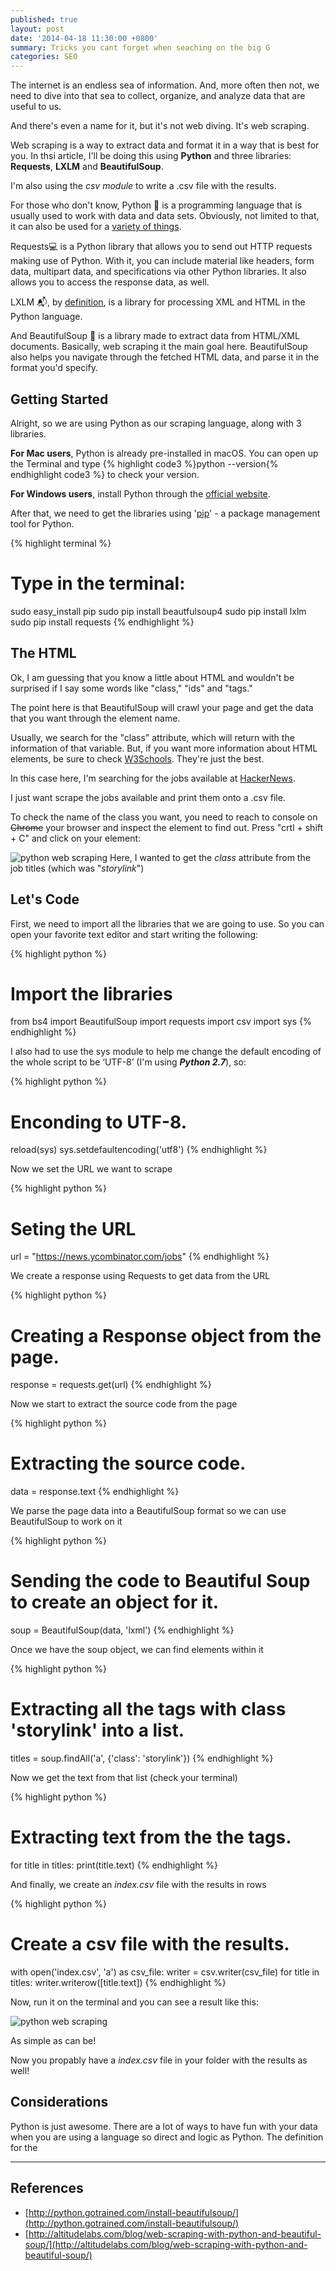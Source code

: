 ```yaml
---
published: true
layout: post
date: '2014-04-18 11:30:00 +0800'
summary: Tricks you cant forget when seaching on the big G
categories: SEO
---
```


The internet is an endless sea of information. And, more often then not, we need to dive into that sea to collect, organize, and analyze data that are useful to us. 

And there's even a name for it, but it's not web diving. It's web scraping. 

Web scraping is a way to extract data and format it in a way that is best for you. In thsi article, I'll be doing this using **Python** and three libraries: **Requests**, **LXLM** and **BeautifulSoup**. 

I'm also using the _csv module_ to write a .csv file with the results. 

For those who don't know, Python 🐍 is a programming language that is usually used to work with data and data sets. Obviously, not limited to that, it can also be used for a [variety of things](https://www.quora.com/What-is-Python-primarily-used-for). 

Requests💻 is a Python library that allows you to send out HTTP requests making use of Python. With it, you can include material like headers, form data, multipart data, and specifications via other Python libraries. It also allows you to access the response data, as well.


LXLM 📬, by [definition](https://github.com/lxml/lxml), is a library for processing XML and HTML in the Python language. 


And BeautifulSoup 🍵 is a  library made to extract data from HTML/XML documents. Basically, web scraping it the main goal here. BeautifulSoup also helps you navigate through the fetched HTML data, and parse it in the format you'd specify. 
 



## Getting Started

Alright, so we are using Python as our scraping language, along with 3 libraries.

**For Mac users**, Python is already pre-installed in macOS. You can open up the Terminal and type {% highlight code3 %}python --version{% endhighlight code3 %} to check your version. 

**For Windows users**,  install Python through the [official website](https://www.python.org/downloads/).

After that, we need to get the libraries using '[pip](https://pypi.python.org/pypi/pip/)' - a package management tool for Python.

{% highlight terminal %}
# Type in the terminal:
sudo easy_install pip
sudo pip install beautfulsoup4
sudo pip install lxlm
sudo pip install requests 
{% endhighlight %}

## The HTML
Ok, I am guessing that you know a little about HTML and wouldn't be surprised if I say some words like "class," "ids" and "tags." 

The point here is that BeautifulSoup will crawl your page and get the data that you want through the element name.

Usually, we search for the "class" attribute, which will return with the information of that variable. But, if you want more information about HTML elements, be sure to check [W3Schools](https://www.w3schools.com/). They're just the best. 

In this case here, I'm searching for the jobs available at [HackerNews](https://news.ycombinator.com/jobs). 

I just want scrape the jobs available and print them onto a .csv file. 

To check the name of the class you want, you need to reach to console on <del>Chrome</del> your browser and inspect the element to find out. Press "crtl + shift + C" and click on your element:  

![python web scraping](https://image.ibb.co/gzb81H/python.png)
Here, I wanted to get the _class_ attribute from the job titles (which was "_storylink_")




## Let's Code  
First, we need to import all the libraries that we are going to use. So you can open your favorite text editor and start writing the following: 

{% highlight python %}
# Import the libraries

from bs4 import BeautifulSoup
import requests
import csv
import sys
{% endhighlight %}

I also had to use the sys module to help me change the default encoding of the whole script to be ‘UTF-8’ (I'm using _**Python 2.7**_), so:

{% highlight python %}
# Enconding to UTF-8.

reload(sys)
sys.setdefaultencoding('utf8')
{% endhighlight %}

Now we set the URL we want to scrape 

{% highlight python %}
# Seting the URL 

url = "https://news.ycombinator.com/jobs"
{% endhighlight %}

We create a response using Requests to get data from the URL 

{% highlight python %}
# Creating a Response object from the page.

response = requests.get(url)
{% endhighlight %}

Now we start to extract the source code from the page

{% highlight python %}
# Extracting the source code.

data = response.text
{% endhighlight %}

We parse the page data into a BeautifulSoup format so we can use BeautifulSoup to work on it

{% highlight python %}
# Sending the code to Beautiful Soup to create an object for it.

soup = BeautifulSoup(data, 'lxml')
{% endhighlight %}

Once we have the soup object, we can find elements within it

{% highlight python %}
# Extracting all the tags with class 'storylink' into a list. 

titles = soup.findAll('a', {'class': 'storylink'})
{% endhighlight %}

Now we get the text from that list (check your terminal)

{% highlight python %}
# Extracting text from the the tags.

for title in titles:
    print(title.text)
{% endhighlight %}

And finally, we create an _index.csv_ file with the results in rows 

{% highlight python %}
# Create a csv file with the results. 

with open('index.csv', 'a') as csv_file:
	writer = csv.writer(csv_file)
	for title in titles:
		writer.writerow([title.text])
{% endhighlight %}

Now, run it on the terminal and you can see a result like this:

![python web scraping](https://image.ibb.co/i5Rnfc/webpython.png)

As simple as can be!

Now you propably have a _index.csv_ file in your folder with the results as well! 

## Considerations

Python is just awesome. There are a lot of ways to have fun with your data when you are using a language so direct and logic as Python. The definition for the 



---

## References 

- [http://python.gotrained.com/install-beautifulsoup/](http://python.gotrained.com/install-beautifulsoup/)
- [http://altitudelabs.com/blog/web-scraping-with-python-and-beautiful-soup/](http://altitudelabs.com/blog/web-scraping-with-python-and-beautiful-soup/)
